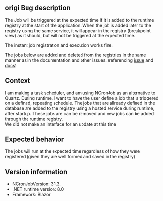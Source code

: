 ## origi Bug description
The Job will be triggered at the expected time if it is added to the runtime registry at the start of the application. 
When the job is added later to the registry using the same service, it will appear in the registry (breakpoint view) as it should, but will not be triggered at the expected time. 

The instant job registration and execution works fine. 

The jobs below are added and deleted from the registries in the same manner as in the documentation and other issues.  (referencing [issue](https://github.com/NCronJob-Dev/NCronJob/issues/83) and [docs](https://docs.ncronjob.dev/advanced/dynamic-job-control))

## Context
I am making a task scheduler, and am using NCronJob as an alternative to Quartz. During runtime, I want to have the user define a job that is triggered on a defined, repeating schedule. 
The jobs that are allready defined in the database are added to the registry using a hosted service during runtime, after startup.
These jobs are can be removed and new jobs can be added through the runtime registry.  
We did not make an interface for an update at this time
 
## Expected behavior
The jobs will run at the expected time regardless of how they were registered (given they are well formed and saved in the registry)

##  Version information
 - NCronJobVersion: 3.1.3.
 - .NET runtime version: 8.0
 - Framework: Blazor
